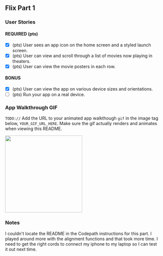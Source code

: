 ## Flix Part 1

### User Stories

#### REQUIRED (pts)
- [X] (pts) User sees an app icon on the home screen and a styled launch screen.
- [X] (pts) User can view and scroll through a list of movies now playing in theaters.
- [X] (pts) User can view the movie posters in each row.

#### BONUS
- [X] (pts) User can view the app on various device sizes and orientations.
- [ ] (pts) Run your app on a real device.

### App Walkthrough GIF
`TODO://` Add the URL to your animated app walkthough `gif` in the image tag below, `YOUR_GIF_URL_HERE`. Make sure the gif actually renders and animates when viewing this README. 



<img src="https://i.imgur.com/9xPKGYI.gif" width=250><br>

### Notes
I couldn't locate the README in the Codepath instructions for this part.
I played around more with the alignment functions and that took more time.
I need to get the right cords to connect my iphone to my laptop so I can test it out next time.

